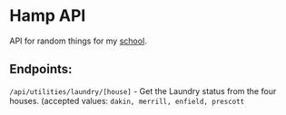 # Hamp API

API for random things for my [school](https://hampshire.edu).

## Endpoints:
`/api/utilities/laundry/[house]` - Get the Laundry status from the four houses. (accepted values: `dakin, merrill, enfield, prescott`
